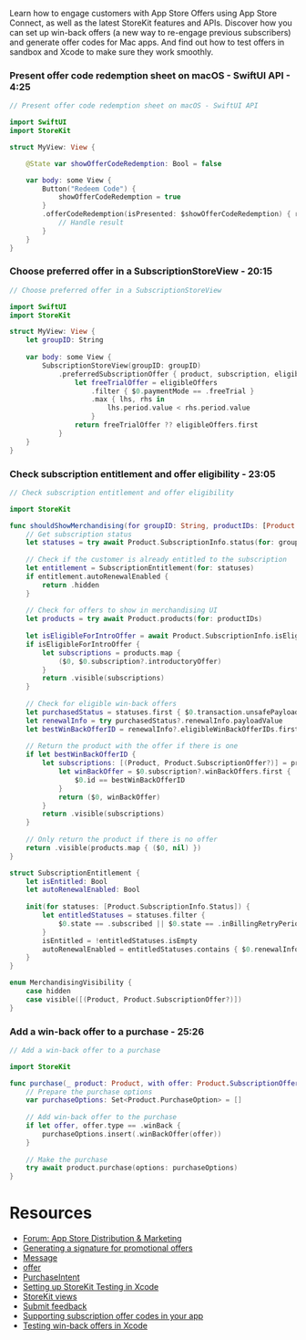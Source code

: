 

Learn how to engage customers with App Store Offers using App Store Connect, as well as the latest StoreKit features and APIs. Discover how you can set up win-back offers (a new way to re-engage previous subscribers) and generate offer codes for Mac apps. And find out how to test offers in sandbox and Xcode to make sure they work smoothly.

###  Present offer code redemption sheet on macOS - SwiftUI API - 4:25
```swift
// Present offer code redemption sheet on macOS - SwiftUI API

import SwiftUI
import StoreKit

struct MyView: View {

    @State var showOfferCodeRedemption: Bool = false

    var body: some View {
        Button("Redeem Code") {
            showOfferCodeRedemption = true
        }
        .offerCodeRedemption(isPresented: $showOfferCodeRedemption) { result in
            // Handle result
        }
    }
}
```

###  Choose preferred offer in a SubscriptionStoreView - 20:15
```swift
// Choose preferred offer in a SubscriptionStoreView

import SwiftUI
import StoreKit

struct MyView: View {
    let groupID: String
    
    var body: some View {
        SubscriptionStoreView(groupID: groupID)
            .preferredSubscriptionOffer { product, subscription, eligibleOffers in
                let freeTrialOffer = eligibleOffers
                    .filter { $0.paymentMode == .freeTrial }
                    .max { lhs, rhs in
                        lhs.period.value < rhs.period.value
                    }
                return freeTrialOffer ?? eligibleOffers.first
            }
    }
}
```

###  Check subscription entitlement and offer eligibility - 23:05
```swift
// Check subscription entitlement and offer eligibility

import StoreKit

func shouldShowMerchandising(for groupID: String, productIDs: [Product.ID]) async throws -> MerchandisingVisibility {
    // Get subscription status
    let statuses = try await Product.SubscriptionInfo.status(for: groupID)
    
    // Check if the customer is already entitled to the subscription
    let entitlement = SubscriptionEntitlement(for: statuses)
    if entitlement.autoRenewalEnabled {
        return .hidden
    }
    
    // Check for offers to show in merchandising UI
    let products = try await Product.products(for: productIDs)
    
    let isEligibleForIntroOffer = await Product.SubscriptionInfo.isEligibleForIntroOffer(for: groupID)
    if isEligibleForIntroOffer {
        let subscriptions = products.map {
            ($0, $0.subscription?.introductoryOffer)
        }
        return .visible(subscriptions)
    }
    
    // Check for eligible win-back offers
    let purchasedStatus = statuses.first { $0.transaction.unsafePayloadValue.ownershipType == .purchased }
    let renewalInfo = try purchasedStatus?.renewalInfo.payloadValue
    let bestWinBackOfferID = renewalInfo?.eligibleWinBackOfferIDs.first
    
    // Return the product with the offer if there is one
    if let bestWinBackOfferID {
        let subscriptions: [(Product, Product.SubscriptionOffer?)] = products.map {
            let winBackOffer = $0.subscription?.winBackOffers.first {
                $0.id == bestWinBackOfferID
            }
            return ($0, winBackOffer)
        }
        return .visible(subscriptions)
    }
    
    // Only return the product if there is no offer
    return .visible(products.map { ($0, nil) })
}

struct SubscriptionEntitlement {
    let isEntitled: Bool
    let autoRenewalEnabled: Bool
    
    init(for statuses: [Product.SubscriptionInfo.Status]) {
        let entitledStatuses = statuses.filter {
            $0.state == .subscribed || $0.state == .inBillingRetryPeriod || $0.state == .inGracePeriod
        }
        isEntitled = !entitledStatuses.isEmpty
        autoRenewalEnabled = entitledStatuses.contains { $0.renewalInfo.unsafePayloadValue.willAutoRenew }
    }
}

enum MerchandisingVisibility {
    case hidden
    case visible([(Product, Product.SubscriptionOffer?)])
}
```

###  Add a win-back offer to a purchase - 25:26
```swift
// Add a win-back offer to a purchase

import StoreKit

func purchase(_ product: Product, with offer: Product.SubscriptionOffer?) async throws {
    // Prepare the purchase options
    var purchaseOptions: Set<Product.PurchaseOption> = []
    
    // Add win-back offer to the purchase
    if let offer, offer.type == .winBack {
        purchaseOptions.insert(.winBackOffer(offer))
    }
    
    // Make the purchase
    try await product.purchase(options: purchaseOptions)
}
```

# Resources
* [Forum: App Store Distribution & Marketing](https://developer.apple.com/forums/topics/app-store-distribution-and-marketing?cid=vf-a-0010)
* [Generating a signature for promotional offers](https://developer.apple.com/documentation/storekit/in-app_purchase/original_api_for_in-app_purchase/subscriptions_and_offers/generating_a_signature_for_promotional_offers)
* [Message](https://developer.apple.com/documentation/storekit/message)
* [offer](https://developer.apple.com/documentation/storekit/transaction/4307076-offer)
* [PurchaseIntent](https://developer.apple.com/documentation/storekit/purchaseintent)
* [Setting up StoreKit Testing in Xcode](https://developer.apple.com/documentation/Xcode/setting-up-storekit-testing-in-xcode)
* [StoreKit views](https://developer.apple.com/documentation/storekit/in-app_purchase/storekit_views)
* [Submit feedback](http://feedbackassistant.apple.com)
* [Supporting subscription offer codes in your app](https://developer.apple.com/documentation/storekit/appstore/supporting_subscription_offer_codes_in_your_app)
* [Testing win-back offers in Xcode](https://developer.apple.com/documentation/storekit/in-app_purchase/testing_win-back_offers_in_xcode)